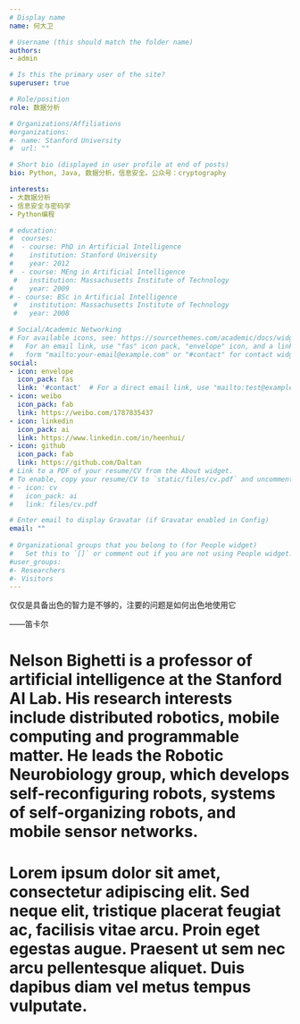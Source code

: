 ```yaml
---
# Display name
name: 何大卫

# Username (this should match the folder name)
authors:
- admin

# Is this the primary user of the site?
superuser: true

# Role/position
role: 数据分析

# Organizations/Affiliations
#organizations:
#- name: Stanford University
#  url: ""

# Short bio (displayed in user profile at end of posts)
bio: Python, Java, 数据分析，信息安全。公众号：cryptography

interests:
- 大数据分析
- 信息安全与密码学
- Python编程

# education:
#  courses:
#  - course: PhD in Artificial Intelligence
#    institution: Stanford University
#    year: 2012
#  - course: MEng in Artificial Intelligence
 #   institution: Massachusetts Institute of Technology
#    year: 2009
# - course: BSc in Artificial Intelligence
 #   institution: Massachusetts Institute of Technology
 #   year: 2008

# Social/Academic Networking
# For available icons, see: https://sourcethemes.com/academic/docs/widgets/#icons
#   For an email link, use "fas" icon pack, "envelope" icon, and a link in the
#   form "mailto:your-email@example.com" or "#contact" for contact widget.
social:
- icon: envelope
  icon_pack: fas
  link: '#contact'  # For a direct email link, use "mailto:test@example.org".
- icon: weibo
  icon_pack: fab
  link: https://weibo.com/1787835437
- icon: linkedin
  icon_pack: ai
  link: https://www.linkedin.com/in/heenhui/
- icon: github
  icon_pack: fab
  link: https://github.com/Daltan
# Link to a PDF of your resume/CV from the About widget.
# To enable, copy your resume/CV to `static/files/cv.pdf` and uncomment the lines below.  
# - icon: cv
#   icon_pack: ai
#   link: files/cv.pdf

# Enter email to display Gravatar (if Gravatar enabled in Config)
email: ""
  
# Organizational groups that you belong to (for People widget)
#   Set this to `[]` or comment out if you are not using People widget.  
#user_groups:
#- Researchers
#- Visitors
---
```


仅仅是具备出色的智力是不够的，注要的问题是如何出色地使用它

——笛卡尔
# Nelson Bighetti is a professor of artificial intelligence at the Stanford AI Lab. His research interests include distributed robotics, mobile computing and programmable matter. He leads the Robotic Neurobiology group, which develops self-reconfiguring robots, systems of self-organizing robots, and mobile sensor networks.

# Lorem ipsum dolor sit amet, consectetur adipiscing elit. Sed neque elit, tristique placerat feugiat ac, facilisis vitae arcu. Proin eget egestas augue. Praesent ut sem nec arcu pellentesque aliquet. Duis dapibus diam vel metus tempus vulputate. 

